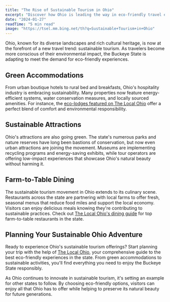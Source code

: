 ```yaml
---
title: "The Rise of Sustainable Tourism in Ohio"
excerpt: "Discover how Ohio is leading the way in eco-friendly travel experiences. From green hotels to sustainable attractions, learn how you can enjoy The Buckeye State responsibly."
date: "2024-01-27"
readTime: "5 min read"
image: "https://tsel.mm.bing.net/th?q=Sustainable+Tourism+in+Ohio"
---
```


Ohio, known for its diverse landscapes and rich cultural heritage, is now at the forefront of a new travel trend: sustainable tourism. As travelers become more conscious of their environmental impact, the Buckeye State is adapting to meet the demand for eco-friendly experiences.

## Green Accommodations

From urban boutique hotels to rural bed and breakfasts, Ohio's hospitality industry is embracing sustainability. Many properties now feature energy-efficient systems, water conservation measures, and locally sourced amenities. For instance, the [eco-lodges featured on The Local Ohio](https://www.thelocalohio.biz.id/lodging) offer a perfect blend of comfort and environmental responsibility.

## Sustainable Attractions

Ohio's attractions are also going green. The state's numerous parks and nature reserves have long been bastions of conservation, but now even urban attractions are joining the movement. Museums are implementing recycling programs and energy-saving exhibits, while tour operators are offering low-impact experiences that showcase Ohio's natural beauty without harming it.

## Farm-to-Table Dining

The sustainable tourism movement in Ohio extends to its culinary scene. Restaurants across the state are partnering with local farms to offer fresh, seasonal menus that reduce food miles and support the local economy. Visitors can enjoy delicious meals knowing they're contributing to sustainable practices. Check out [The Local Ohio's dining guide](https://www.thelocalohio.biz.id/dining) for top farm-to-table restaurants in the state.

## Planning Your Sustainable Ohio Adventure

Ready to experience Ohio's sustainable tourism offerings? Start planning your trip with the help of [The Local Ohio](https://www.thelocalohio.biz.id/), your comprehensive guide to the best eco-friendly experiences in the state. From green accommodations to sustainable activities, you'll find everything you need to enjoy the Buckeye State responsibly.

As Ohio continues to innovate in sustainable tourism, it's setting an example for other states to follow. By choosing eco-friendly options, visitors can enjoy all that Ohio has to offer while helping to preserve its natural beauty for future generations.

